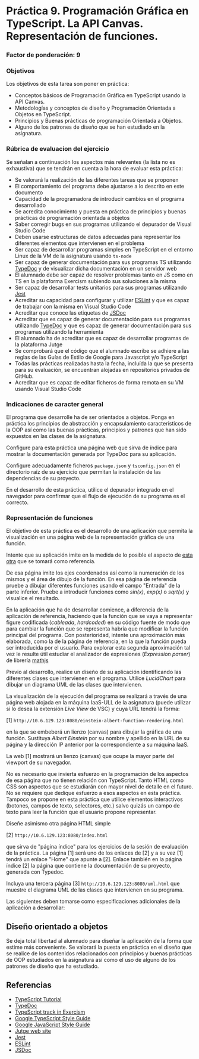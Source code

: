 # Práctica 9. Programación Gráfica en TypeScript. La API Canvas. Representación de funciones.
### Factor de ponderación: 9

### Objetivos
Los objetivos de esta tarea son poner en práctica:
* Conceptos básicos de Programación Gráfica en TypeScript usando la API Canvas.
* Metodologías y conceptos de diseño y Programación Orientada a Objetos en TypeScript.
* Principios y Buenas prácticas de programación Orientada a Objetos.
* Alguno de los patrones de diseño que se han estudiado en la asignatura.

### Rúbrica de evaluacion del ejercicio
Se señalan a continuación los aspectos más relevantes (la lista no es exhaustiva)
que se tendrán en cuenta a la hora de evaluar esta práctica:
* Se valorará la realización de las diferentes tareas que se proponen
* El comportamiento del programa debe ajustarse a lo descrito en este documento
* Capacidad de la programadora de introducir cambios en el programa desarrollado
* Se acredita conocimiento y puesta en práctica de principios y buenas prácticas de programación orientada a objetos
* Saber corregir bugs en sus programas utilizando el depurador de Visual Studio Code
* Deben usarse estructuras de datos adecuadas para representar los diferentes elementos que intervienen en el problema
* Ser capaz de desarrollar programas simples en TypeScript en el entorno Linux de la VM de la asignatura usando
  `ts-node`
* Ser capaz de generar documentación para sus programas TS utilizando
  [TypeDoc](https://typedoc.org/)
  y de visualizar dicha documentación en un servidor web
* El alumnado debe ser capaz de resolver problemas tanto en JS como en TS en la plataforma Exercism subiendo sus soluciones a la misma
* Ser capaz de desarrollar tests unitarios para sus programas utilizando
  [Jest](https://jestjs.io/)
* Acreditar su capacidad para configurar y utilizar 
  [ESLint](https://eslint.org/)
y que es capaz de trabajar con la misma en Visual Studio Code
* Acreditar que conoce las etiquetas de 
  [JSDoc](https://jsdoc.app/)
* Acreditar que es capaz de generar documentación para sus programas utilizando
  [TypeDoc](https://typedoc.org/)
y que es capaz de generar documentación para sus programas utilizando la herramienta
* El alumnado ha de acreditar que es capaz de desarrollar programas de la plataforma Jutge
* Se comprobará que el código que el alumnado escribe se adhiere a las reglas de las Guías de Estilo de Google
  para Javascript y/o TypeScript
* Todas las prácticas realizadas hasta la fecha, incluída la que se presenta para su evaluación, se encuentran alojadas en repositorios privados de GitHub.
* Acreditar que es capaz de editar ficheros de forma remota en su VM usando Visual Studio Code

### Indicaciones de caracter general
El programa que desarrolle ha de ser orientados a objetos.
Ponga en práctica los principios de abstracción y encapsulamiento característicos 
de la OOP así como las buenas prácticas, principios y patrones que han sido expuestos en las clases de la asignatura.

Configure para esta práctica una página web que sirva de índice para mostrar la documentación generada por
TypeDoc para su aplicación.

Configure adecuadamente ficheros `package.json` y `tsconfig.json` en el directorio raíz de su ejercicio 
que permitan la instalación de las dependencias de su proyecto.

En el desarrollo de esta práctica, utilice el depurador integrado en el navegador para confirmar que el flujo
de ejecución de su programa es el correcto.

### Representación de funciones
El objetivo de esta práctica es el desarrollo de una aplicación que permita la visualización en una página web
de la representación gráfica de una función.

Intente que su aplicación imite en la medida de lo posible el aspecto de
[esta otra](https://www.geogebra.org/m/BTC45Jzp)
que se tomará como referencia.

De esa página imite los ejes coordenados así como la numeración de los mismos y el área de dibujo de la
función.
En esa página de referencia pruebe a dibujar diferentes funciones usando el campo "Entrada" de la parte
inferior.
Pruebe a introducir funciones como *sin(x)*, *exp(x)* o *sqrt(x)* y visualice el resultado.

En la aplicación que ha de desarrollar comience, a diferencia de la aplicación de referencia, haciendo que la
función que se vaya a representar figure codificada (*cableada*, *hardcoded*) en su código fuente de modo que
para cambiar la función que se representa habría que modificar la función principal del programa.
Con posterioridad, intente una aproximación más elaborada, como la de la página de referencia, en la que la
función pueda ser introducida por el usuario. 
Para explorar esta segunda aproximación tal vez le resulte útil estudiar el analizador de expresiones
(*Expression parser*) de librería
[mathjs](https://mathjs.org/) 

Previo al desarrollo, realice un diseño de su aplicación identificando las diferentes clases que
intervienen en el programa.
Utilice *LucidChart* para dibujar un diagrama UML de las clases que intervienen.

La visualización de la ejecución del programa se realizará a través de una página web alojada
en la máquina IaaS-ULL de la asignatura (puede utilizar si lo desea la extensión *Live View* de VSC) y cuya URL tendrá la forma:

[1] `http://10.6.129.123:8080/einstein-albert-function-rendering.html`

en la que se embeberá un lienzo (canvas) para dibujar la gráfica de una función.
Sustituya *Albert Einstein* por su nombre y apellido en la URL de su página
y la dirección IP anterior por la correspondiente a su máquina IaaS.

La web [1] mostrará un lienzo (canvas) que ocupe la mayor parte del viewport de su navegador.

No es necesario que invierta esfuerzo en la programación de los aspectos de esa página que no tienen relación
con TypeScript. 
Tanto HTML como CSS son aspectos que se estudiarán con mayor nivel de detalle en el futuro. 
No se requiere que dedique esfuerzo a esos aspectos en esta práctica.
Tampoco se propone en esta práctica que utilice elementos interactivos (botones, campos de texto, selectores,
etc.) salvo quizás un campo de texto para leer la función que el usuario propone representar.

Diseñe asimismo otra página HTML simple 

[2] `http://10.6.129.123:8080/index.html`

que sirva de "página índice" para los ejercicios de la sesión de evaluación de la práctica.
La página [1] será uno de los enlaces de [2] y a su vez [1] tendrá un enlace "Home" que apunte a [2].
Enlace también en la página índice [2] la página que contiene la documentación de su proyecto, generada con
Typedoc.

Incluya una tercera página
[3] `http://10.6.129.123:8080/uml.html`
que muestre el diagrama UML de las clases que intervienen en su programa.

Las siguientes deben tomarse como especificaciones adicionales de la aplicación a desarrollar:

## Diseño orientado a objetos
Se deja total libertad al alumnado para diseñar la aplicación de la forma que estime más conveniente.
Se valorará la puesta en práctica en el diseño que se realice de los contenidos relacionados con principios y
buenas prácticas de OOP estudiados en la asignatura así como el uso de alguno de los patrones de diseño que ha
estudiado.

## Referencias
* [TypeScript Tutorial](https://www.typescripttutorial.net/)
* [TypeDoc](https://typedoc.org/)
* [TypeScript track in Exercism](https://exercism.org/tracks/typescript)
* [Google TypeScript Style Guide](https://google.github.io/styleguide/tsguide.html)
* [Google JavaScript Style Guide](https://google.github.io/styleguide/jsguide.html)
* [Jutge web site](https://jutge.org/)
* [Jest](https://jestjs.io/)
* [ESLint](https://eslint.org/)
* [JSDoc](https://jsdoc.app/)
